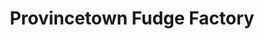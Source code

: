 ---
title: "Provincetown Fudge Factory"
url: /provincetown/provincetown-fudge-factory/
shop: confectionery
---